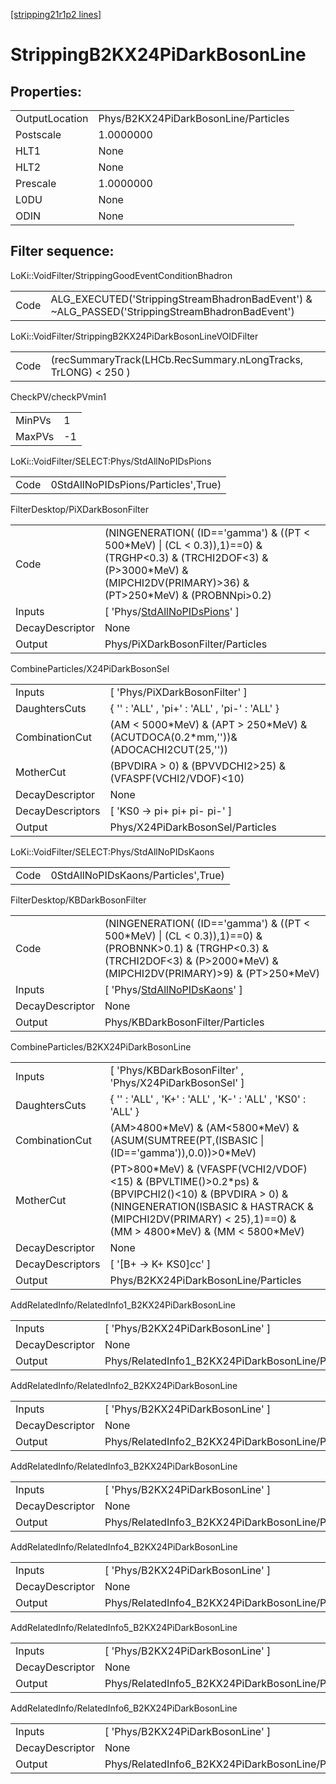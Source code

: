 [[stripping21r1p2 lines]](./stripping21r1p2-index)

# StrippingB2KX24PiDarkBosonLine

## Properties:

|                |                                      |
|----------------|--------------------------------------|
| OutputLocation | Phys/B2KX24PiDarkBosonLine/Particles |
| Postscale      | 1.0000000                            |
| HLT1           | None                                 |
| HLT2           | None                                 |
| Prescale       | 1.0000000                            |
| L0DU           | None                                 |
| ODIN           | None                                 |

## Filter sequence:

LoKi::VoidFilter/StrippingGoodEventConditionBhadron

|      |                                                                                                |
|------|------------------------------------------------------------------------------------------------|
| Code | ALG_EXECUTED('StrippingStreamBhadronBadEvent') & ~ALG_PASSED('StrippingStreamBhadronBadEvent') |

LoKi::VoidFilter/StrippingB2KX24PiDarkBosonLineVOIDFilter

|      |                                                                |
|------|----------------------------------------------------------------|
| Code | (recSummaryTrack(LHCb.RecSummary.nLongTracks, TrLONG) \< 250 ) |

CheckPV/checkPVmin1

|        |     |
|--------|-----|
| MinPVs | 1   |
| MaxPVs | -1  |

LoKi::VoidFilter/SELECT:Phys/StdAllNoPIDsPions

|      |                                     |
|------|-------------------------------------|
| Code | 0StdAllNoPIDsPions/Particles',True) |

FilterDesktop/PiXDarkBosonFilter

|                 |                                                                                                                                                                                         |
|-----------------|-----------------------------------------------------------------------------------------------------------------------------------------------------------------------------------------|
| Code            | (NINGENERATION( (ID=='gamma') & ((PT \< 500\*MeV) \| (CL \< 0.3)),1)==0) & (TRGHP\<0.3) & (TRCHI2DOF\<3) & (P\>3000\*MeV) & (MIPCHI2DV(PRIMARY)\>36) & (PT\>250\*MeV) & (PROBNNpi\>0.2) |
| Inputs          | [ 'Phys/[StdAllNoPIDsPions](./stripping21r1p2-commonparticles-stdallnopidspions)' ]                                                                                                   |
| DecayDescriptor | None                                                                                                                                                                                    |
| Output          | Phys/PiXDarkBosonFilter/Particles                                                                                                                                                       |

CombineParticles/X24PiDarkBosonSel

|                  |                                                                                       |
|------------------|---------------------------------------------------------------------------------------|
| Inputs           | [ 'Phys/PiXDarkBosonFilter' ]                                                       |
| DaughtersCuts    | { '' : 'ALL' , 'pi+' : 'ALL' , 'pi-' : 'ALL' }                                        |
| CombinationCut   | (AM \< 5000\*MeV) & (APT \> 250\*MeV) & (ACUTDOCA(0.2\*mm,''))& (ADOCACHI2CUT(25,'')) |
| MotherCut        | (BPVDIRA \> 0) & (BPVVDCHI2\>25) & (VFASPF(VCHI2/VDOF)\<10)                           |
| DecayDescriptor  | None                                                                                  |
| DecayDescriptors | [ 'KS0 -\> pi+ pi+ pi- pi-' ]                                                       |
| Output           | Phys/X24PiDarkBosonSel/Particles                                                      |

LoKi::VoidFilter/SELECT:Phys/StdAllNoPIDsKaons

|      |                                     |
|------|-------------------------------------|
| Code | 0StdAllNoPIDsKaons/Particles',True) |

FilterDesktop/KBDarkBosonFilter

|                 |                                                                                                                                                                                       |
|-----------------|---------------------------------------------------------------------------------------------------------------------------------------------------------------------------------------|
| Code            | (NINGENERATION( (ID=='gamma') & ((PT \< 500\*MeV) \| (CL \< 0.3)),1)==0) & (PROBNNK\>0.1) & (TRGHP\<0.3) & (TRCHI2DOF\<3) & (P\>2000\*MeV) & (MIPCHI2DV(PRIMARY)\>9) & (PT\>250\*MeV) |
| Inputs          | [ 'Phys/[StdAllNoPIDsKaons](./stripping21r1p2-commonparticles-stdallnopidskaons)' ]                                                                                                 |
| DecayDescriptor | None                                                                                                                                                                                  |
| Output          | Phys/KBDarkBosonFilter/Particles                                                                                                                                                      |

CombineParticles/B2KX24PiDarkBosonLine

|                  |                                                                                                                                                                                                                        |
|------------------|------------------------------------------------------------------------------------------------------------------------------------------------------------------------------------------------------------------------|
| Inputs           | [ 'Phys/KBDarkBosonFilter' , 'Phys/X24PiDarkBosonSel' ]                                                                                                                                                              |
| DaughtersCuts    | { '' : 'ALL' , 'K+' : 'ALL' , 'K-' : 'ALL' , 'KS0' : 'ALL' }                                                                                                                                                           |
| CombinationCut   | (AM\>4800\*MeV) & (AM\<5800\*MeV) & (ASUM(SUMTREE(PT,(ISBASIC \| (ID=='gamma')),0.0))\>0\*MeV)                                                                                                                         |
| MotherCut        | (PT\>800\*MeV) & (VFASPF(VCHI2/VDOF)\<15) & (BPVLTIME()\>0.2\*ps) & (BPVIPCHI2()\<10) & (BPVDIRA \> 0) & (NINGENERATION(ISBASIC & HASTRACK & (MIPCHI2DV(PRIMARY) \< 25),1)==0) & (MM \> 4800\*MeV) & (MM \< 5800\*MeV) |
| DecayDescriptor  | None                                                                                                                                                                                                                   |
| DecayDescriptors | [ '[B+ -\> K+ KS0]cc' ]                                                                                                                                                                                            |
| Output           | Phys/B2KX24PiDarkBosonLine/Particles                                                                                                                                                                                   |

AddRelatedInfo/RelatedInfo1_B2KX24PiDarkBosonLine

|                 |                                                   |
|-----------------|---------------------------------------------------|
| Inputs          | [ 'Phys/B2KX24PiDarkBosonLine' ]                |
| DecayDescriptor | None                                              |
| Output          | Phys/RelatedInfo1_B2KX24PiDarkBosonLine/Particles |

AddRelatedInfo/RelatedInfo2_B2KX24PiDarkBosonLine

|                 |                                                   |
|-----------------|---------------------------------------------------|
| Inputs          | [ 'Phys/B2KX24PiDarkBosonLine' ]                |
| DecayDescriptor | None                                              |
| Output          | Phys/RelatedInfo2_B2KX24PiDarkBosonLine/Particles |

AddRelatedInfo/RelatedInfo3_B2KX24PiDarkBosonLine

|                 |                                                   |
|-----------------|---------------------------------------------------|
| Inputs          | [ 'Phys/B2KX24PiDarkBosonLine' ]                |
| DecayDescriptor | None                                              |
| Output          | Phys/RelatedInfo3_B2KX24PiDarkBosonLine/Particles |

AddRelatedInfo/RelatedInfo4_B2KX24PiDarkBosonLine

|                 |                                                   |
|-----------------|---------------------------------------------------|
| Inputs          | [ 'Phys/B2KX24PiDarkBosonLine' ]                |
| DecayDescriptor | None                                              |
| Output          | Phys/RelatedInfo4_B2KX24PiDarkBosonLine/Particles |

AddRelatedInfo/RelatedInfo5_B2KX24PiDarkBosonLine

|                 |                                                   |
|-----------------|---------------------------------------------------|
| Inputs          | [ 'Phys/B2KX24PiDarkBosonLine' ]                |
| DecayDescriptor | None                                              |
| Output          | Phys/RelatedInfo5_B2KX24PiDarkBosonLine/Particles |

AddRelatedInfo/RelatedInfo6_B2KX24PiDarkBosonLine

|                 |                                                   |
|-----------------|---------------------------------------------------|
| Inputs          | [ 'Phys/B2KX24PiDarkBosonLine' ]                |
| DecayDescriptor | None                                              |
| Output          | Phys/RelatedInfo6_B2KX24PiDarkBosonLine/Particles |
